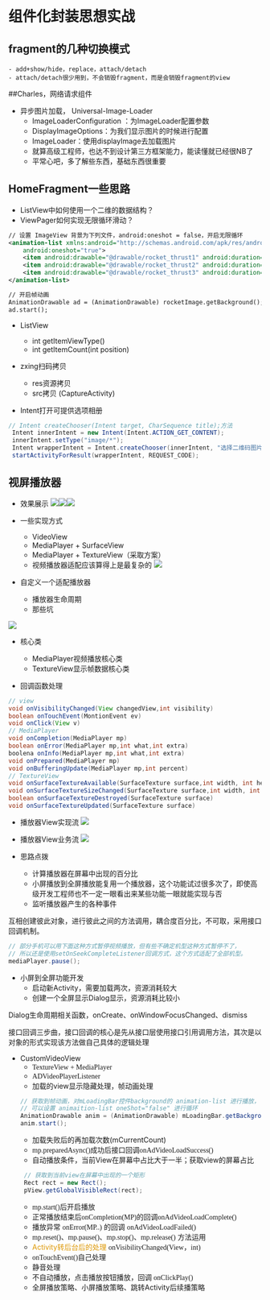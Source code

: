 # 组件化封装思想实战 
## fragment的几种切换模式
    - add+show/hide，replace，attach/detach
    - attach/detach很少用到，不会销毁fragment，而是会销毁fragment的view

##Charles，网络请求组件
- 异步图片加载， Universal-Image-Loader
    - ImageLoaderConfiguration ：为ImageLoader配置参数
    - DisplayImageOptions：为我们显示图片的时候进行配置
    - ImageLoader：使用displayImage去加载图片
    - 就算高级工程师，也达不到设计第三方框架能力，能读懂就已经很NB了
    - 平常心吧，多了解些东西，基础东西很重要
 

## HomeFragment一些思路   
- ListView中如何使用一个二维的数据结构？
- ViewPager如何实现无限循环滑动？
```xml
// 设置 ImageView 背景为下列文件，android:oneshot = false，开启无限循环 
<animation-list xmlns:android="http://schemas.android.com/apk/res/android"
    android:oneshot="true">
    <item android:drawable="@drawable/rocket_thrust1" android:duration="200" />
    <item android:drawable="@drawable/rocket_thrust2" android:duration="200" />
    <item android:drawable="@drawable/rocket_thrust3" android:duration="200" />
</animation-list>

// 开启帧动画
AnimationDrawable ad = (AnimationDrawable) rocketImage.getBackground();
ad.start();
```
- ListView
    - int getItemViewType()
    - int getItemCount(int position)

- zxing扫码拷贝
    - res资源拷贝
    - src拷贝 (CaptureActivity)
    
- Intent打开可提供选项相册
```java
// Intent createChooser(Intent target, CharSequence title);方法
 Intent innerIntent = new Intent(Intent.ACTION_GET_CONTENT);
 innerIntent.setType("image/*");
 Intent wrapperIntent = Intent.createChooser(innerIntent, "选择二维码图片");
 startActivityForResult(wrapperIntent, REQUEST_CODE);
```

## 视屏播放器
- 效果展示
![](/png/视频播放素材.png)![](/png/视频播放素材2.png)![](/png/视频播放素材3.png)
- 一些实现方式
    - VideoView
    - MediaPlayer + SurfaceView
    - MediaPlayer + TextureView（采取方案）
    - 视频播放器适配应该算得上是最复杂的
![](/png/视频播放器的几种方式.png)
    
- 自定义一个适配播放器
    - 播放器生命周期
    - 那些坑
    
![](/png/播放器常见的坑.png)
   
   
- 核心类
    - MediaPlayer视频播放核心类 
    - TextureView显示帧数据核心类
    
- 回调函数处理
```java
// view
void onVisibilityChanged(View changedView,int visibility)
boolean onTouchEvent(MontionEvent ev)
void onClick(View v)
// MediaPlayer
void onCompletion(MediaPlayer mp)
boolean onError(MediaPlayer mp,int what,int extra)
boolena onInfo(MediaPlayer mp,int what,int extra)
void onPrepared(MediaPlayer mp)
void onBufferingUpdate(MediaPlayer mp,int percent)
// TextureView
void onSurfaceTextureAvailable(SurfaceTexture surface,int width, int height)
void onSurfaceTextureSizeChanged(SurfaceTexture surface,int width, int height)
boolean onSurfaceTextureDestroyed(SurfaceTexture surface)
void onSurfaceTextureUpdated(SurfaceTexture surface)
```

- 播放器View实现流
![](/png/播放器实现流.png)

- 播放器View业务流
![](/png/播放器业务流.png)

- 思路点拨
    - 计算播放器在屏幕中出现的百分比
    - 小屏播放到全屏播放能复用一个播放器，这个功能试过很多次了，即使高级开发工程师也不一定一眼看出来某些功能一眼就能实现与否
    - 监听播放器产生的各种事件


互相创建彼此对象，进行彼此之间的方法调用，耦合度百分比，不可取，采用接口回调机制。

```java
// 部分手机可以用下面这种方式暂停视频播放，但有些不确定机型这种方式暂停不了，
// 所以还是使用setOnSeekCompleteListener回调方式，这个方式适配了全部机型。
mediaPlayer.pause();
```
- 小屏到全屏功能开发
    - 启动新Activity，需要加载两次，资源消耗较大
    - 创建一个全屏显示Dialog显示，资源消耗比较小
    
Dialog生命周期相关函数，onCreate、onWindowFocusChanged、dismiss

接口回调三步曲，接口回调的核心是先从接口层使用接口引用调用方法，其次是以对象的形式实现该方法做自己具体的逻辑处理

- CustomVideoView
     - <font face="黑体">TextureView + MediaPlayer</font>
     - <font face="黑体">ADVideoPlayerListener</font>
     - 加载的view显示隐藏处理，帧动画处理
     ```java
     // 获取到帧动画，对mLoadingBar控件background的 animation-list 进行播放，
     // 可以设置 animaition-list oneShot="false" 进行循环
     AnimationDrawable anim = (AnimationDrawable) mLoadingBar.getBackground();
    anim.start();
     ```
     - 加载失败后的再加载次数(mCurrentCount)
     - <font face="黑体">mp.preparedAsync()</font>成功后接口回调<font face="黑体">onAdVideoLoadSuccess()</font>
     - 自动播放条件，当前View在屏幕中占比大于一半；获取view的屏幕占比
     ```java
      // 获取到当前view在屏幕中出现的一个矩形
      Rect rect = new Rect();
      pView.getGlobalVisibleRect(rect);
     ```
     - <font face="黑体">mp.start()</font>后开启播放
     - 正常播放结束后<font face="黑体">onCompletion(MP)</font>的回调<font face="黑体">onAdVideoLoadComplete()</font>
     - 播放异常 <font face="黑体">onError(MP..)</font> 的回调 <font face="黑体">onAdVideoLoadFailed()</font>
    - <font face="黑体">mp.reset()、mp.pause()、mp.stop()、mp.release()</font> 方法运用
    -  <font color="de97">Activity转后台后的处理</font> <font face="黑体">onVisibilityChanged(View，int)</font>
    - <font face="黑体"> onTouchEvent()自己处理</font>
    - 静音处理
    - <font face="黑体">不自动播放，点击播放按钮播放，回调 onClickPlay()</font>
    - 全屏播放策略、小屏播放策略、跳转Activity后续播策略
